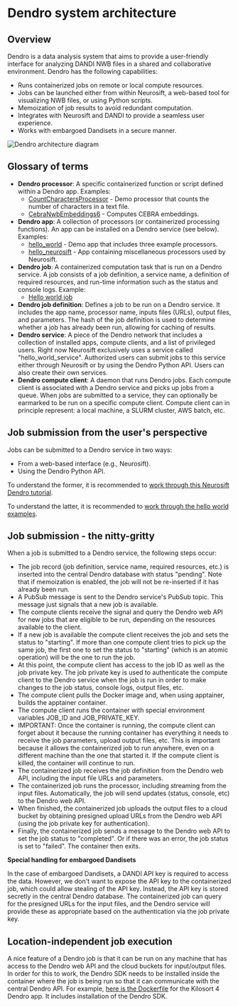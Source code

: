 # Dendro system architecture

## Overview

Dendro is a data analysis system that aims to provide a user-friendly interface for analyzing DANDI NWB files in a shared and collaborative environment. Dendro has the following capabilities:
* Runs containerized jobs on remote or local compute resources.
* Jobs can be launched either from within Neurosift, a web-based tool for visualizing NWB files, or using Python scripts.
* Memoization of job results to avoid redundant computation.
* Integrates with Neurosift and DANDI to provide a seamless user experience.
* Works with embargoed Dandisets in a secure manner.

![Dendro architecture diagram](https://github.com/user-attachments/assets/3a0f54d9-b7c6-4d0e-a543-80efe67ebd9d)

## Glossary of terms

* **Dendro processor**: A specific containerized function or script defined within a Dendro app.
    Examples:
    - [CountCharactersProcessor](https://github.com/magland/dendro/blob/8db382926f747092923aeecdf5d0b125746f3ed6/apps/hello_world/main.py#L48-L79) - Demo processor that counts the number of characters in a text file.
    - [CebraNwbEmbeddings6](https://github.com/magland/dendro/blob/main/apps/hello_cebra/CebraNwbEmbedding6.py) - Computes CEBRA embeddings.
* **Dendro app**: A collection of processors (or containerized processing functions). An app can be installed on a Dendro service (see below). Examples:
    - [hello_world](https://github.com/magland/dendro/tree/main/apps/hello_world) - Demo app that includes three example processors.
    - [hello_neurosift](https://github.com/magland/dendro/tree/main/apps/hello_neurosift) - App containing miscellaneous processors used by Neurosift.
* **Dendro job**: A containerized computation task that is run on a Dendro service. A job consists of a job definition, a service name, a definition of required resources, and run-time information such as the status and console logs. Example:
    - [Hello world job](https://dendro.vercel.app/job/Pjc2mcych7MOPz5nI1Up)
* **Dendro job definition**: Defines a job to be run on a Dendro service. It includes the app name, processor name, inputs files (URLs), output files, and parameters. The hash of the job definition is used to determine whether a job has already been run, allowing for caching of results.
* **Dendro service**: A piece of the Dendro network that includes a collection of installed apps, compute clients, and a list of privileged users. Right now Neurosift exclusively uses a service called "hello_world_service". Authorized users can submit jobs to this service either through Neurosift or by using the Dendro Python API. Users can also create their own services.
* **Dendro compute client**: A daemon that runs Dendro jobs. Each compute client is associated with a Dendro service and picks up jobs from a queue. When jobs are submitted to a service, they can optionally be earmarked to be run on a specific compute client. Compute client can in principle represent: a local machine, a SLURM cluster, AWS batch, etc.

## Job submission from the user's perspective

Jobs can be submitted to a Dendro service in two ways:
* From a web-based interface (e.g., Neurosift).
* Using the Dendro Python API.

To understand the former, it is recommended to [work through this Neurosift Dendro tutorial](https://magland.github.io/neurosift-blog/talks/dendro_INCF_assembly_sep_2024.html).

To understand the latter, it is recommended to [work through the hello world examples](https://github.com/magland/dendro/blob/main/README.md).

## Job submission - the nitty-gritty

When a job is submitted to a Dendro service, the following steps occur:

* The job record (job definition, service name, required resources, etc.) is inserted into the central Dendro database with status "pending". Note that if memoization is enabled, the job will not be re-inserted if it has already been run.
* A PubSub message is sent to the Dendro service's PubSub topic. This message just signals that a new job is available.
* The compute clients receive the signal and query the Dendro web API for new jobs that are eligible to be run, depending on the resources available to the client.
* If a new job is available the compute client receives the job and sets the status to "starting". If more than one compute client tries to pick up the same job, the first one to set the status to "starting" (which is an atomic operation) will be the one to run the job.
* At this point, the compute client has access to the job ID as well as the job private key. The job private key is used to authenticate the compute client to the Dendro service when the job is run in order to make changes to the job status, console logs, output files, etc.
* The compute client pulls the Docker image and, when using apptainer, builds the apptainer container.
* The compute client runs the container with special environment variables JOB_ID and JOB_PRIVATE_KEY.
* IMPORTANT: Once the container is running, the compute client can forget about it because the running container has everything it needs to receive the job parameters, upload output files, etc. This is important because it allows the containerized job to run anywhere, even on a different machine than the one that started it. If the compute client is killed, the container will continue to run.
* The containerized job receives the job definition from the Dendro web API, including the input file URLs and parameters.
* The containerized job runs the processor, including streaming from the input files. Automatically, the job will send updates (status, console, etc) to the Dendro web API.
* When finished, the containerized job uploads the output files to a cloud bucket by obtaining presigned upload URLs from the Dendro web API (using the job private key for authentication).
* Finally, the containerized job sends a message to the Dendro web API to set the job status to "completed". Or if there was an error, the job status is set to "failed". The container then exits.

**Special handling for embargoed Dandisets**

In the case of embargoed Dandisets, a DANDI API key is required to access the data. However, we don't want to expose the API key to the containerized job, which could allow stealing of the API key. Instead, the API key is stored secretly in the central Dendro database. The containerized job can query for the presigned URLs for the input files, and the Dendro service will provide these as appropriate based on the authentication via the job private key.

## Location-independent job execution

A nice feature of a Dendro job is that it can be run on any machine that has access to the Dendro web API and the cloud buckets for input/output files. In order for this to work, the Dendro SDK needs to be installed inside the container where the job is being run so that it can communicate with the central Dendro API. For example, [here is the Dockerfile](https://github.com/magland/dendro/blob/main/apps/hello_kilosort4/Dockerfile) for the Kilosort 4 Dendro app. It includes installation of the Dendro SDK.
